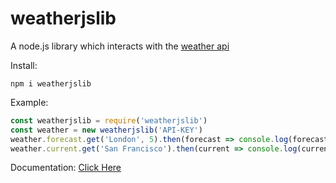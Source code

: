 # weatherjslib
A node.js library which interacts with the [weather api](https://www.weatherapi.com)

Install: 
```
npm i weatherjslib
```


Example:
```js
const weatherjslib = require('weatherjslib')
const weather = new weatherjslib('API-KEY')
weather.forecast.get('London', 5).then(forecast => console.log(forecast))
weather.current.get('San Francisco').then(current => console.log(current))
```


Documentation: 
[Click Here](https://github.com/discordjslib/weatherjslib/Documentation/Main.md)
